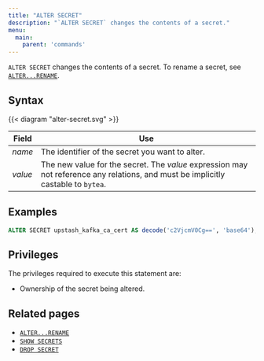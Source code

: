 ```yaml
---
title: "ALTER SECRET"
description: "`ALTER SECRET` changes the contents of a secret."
menu:
  main:
    parent: 'commands'
---
```


`ALTER SECRET` changes the contents of a secret. To rename a secret, see [`ALTER...RENAME`](/sql/alter-rename/).

## Syntax

{{< diagram "alter-secret.svg" >}}

Field | Use
------|-----
_name_ | The identifier of the secret you want to alter.
_value_ | The new value for the secret. The _value_ expression may not reference any relations, and must be implicitly castable to `bytea`.

## Examples

```sql
ALTER SECRET upstash_kafka_ca_cert AS decode('c2VjcmV0Cg==', 'base64');
```

## Privileges

The privileges required to execute this statement are:

- Ownership of the secret being altered.

## Related pages

- [`ALTER...RENAME`](/sql/alter-rename/)
- [`SHOW SECRETS`](/sql/show-secrets)
- [`DROP SECRET`](/sql/drop-secret)
